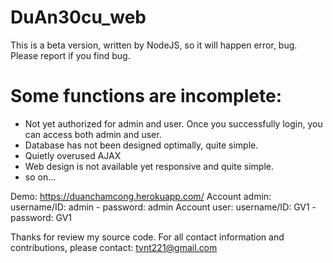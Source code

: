 # DuAn30cu_web
This is a beta version, written by NodeJS, so it will happen error, bug. Please report if you find bug.

# Some functions are incomplete:
+ Not yet authorized for admin and user. Once you successfully login, you can access both admin and user.
+ Database has not been designed optimally, quite simple.
+ Quietly overused AJAX
+ Web design is not available yet responsive and quite simple.
+ so on...

Demo: https://duanchamcong.herokuapp.com/
Account admin:
username/ID: admin  - password: admin
Account user:
username/ID: GV1 - password: GV1

Thanks for review my source code. 
For all contact information and contributions, please contact: tvnt221@gmail.com
